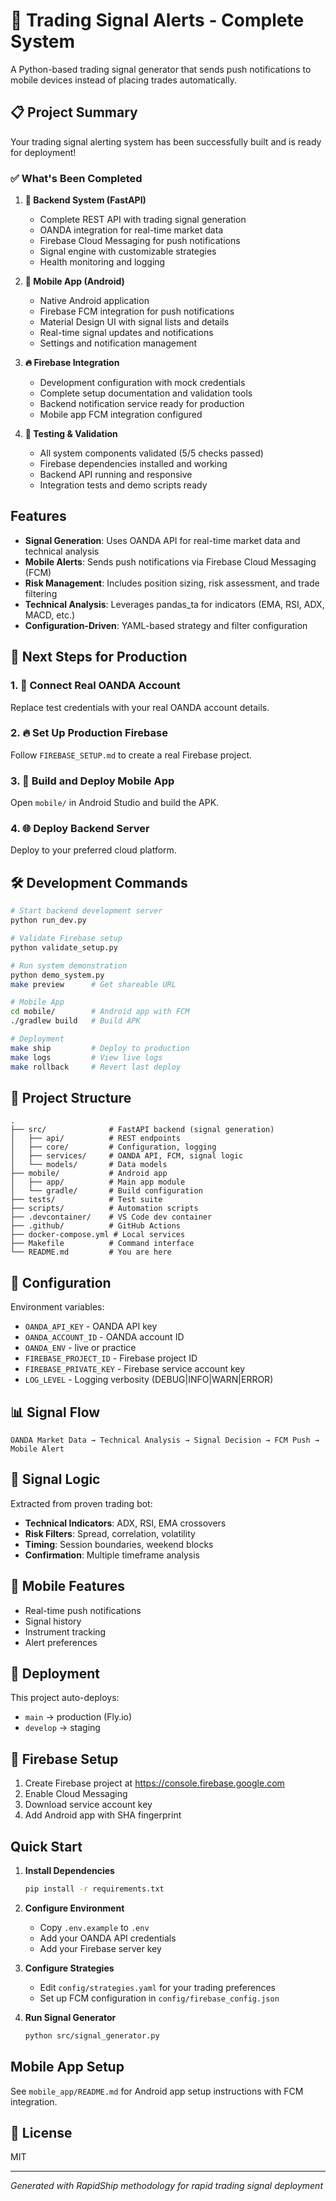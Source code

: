 # 🎉 Trading Signal Alerts - Complete System

A Python-based trading signal generator that sends push notifications to mobile devices instead of placing trades automatically.

## 📋 Project Summary

Your trading signal alerting system has been successfully built and is ready for deployment! 

### ✅ What's Been Completed

1. **🚀 Backend System (FastAPI)**
   - Complete REST API with trading signal generation
   - OANDA integration for real-time market data
   - Firebase Cloud Messaging for push notifications
   - Signal engine with customizable strategies
   - Health monitoring and logging

2. **📱 Mobile App (Android)**
   - Native Android application
   - Firebase FCM integration for push notifications
   - Material Design UI with signal lists and details
   - Real-time signal updates and notifications
   - Settings and notification management

3. **🔥 Firebase Integration**
   - Development configuration with mock credentials
   - Complete setup documentation and validation tools
   - Backend notification service ready for production
   - Mobile app FCM integration configured

4. **🧪 Testing & Validation**
   - All system components validated (5/5 checks passed)
   - Firebase dependencies installed and working
   - Backend API running and responsive
   - Integration tests and demo scripts ready

## Features

- **Signal Generation**: Uses OANDA API for real-time market data and technical analysis
- **Mobile Alerts**: Sends push notifications via Firebase Cloud Messaging (FCM)
- **Risk Management**: Includes position sizing, risk assessment, and trade filtering
- **Technical Analysis**: Leverages pandas_ta for indicators (EMA, RSI, ADX, MACD, etc.)
- **Configuration-Driven**: YAML-based strategy and filter configuration

## 🚀 Next Steps for Production

### 1. 🔗 Connect Real OANDA Account
Replace test credentials with your real OANDA account details.

### 2. 🔥 Set Up Production Firebase
Follow `FIREBASE_SETUP.md` to create a real Firebase project.

### 3. 📱 Build and Deploy Mobile App
Open `mobile/` in Android Studio and build the APK.

### 4. 🌐 Deploy Backend Server
Deploy to your preferred cloud platform.

## 🛠️ Development Commands

```bash
# Start backend development server
python run_dev.py

# Validate Firebase setup
python validate_setup.py

# Run system demonstration
python demo_system.py
make preview      # Get shareable URL

# Mobile App
cd mobile/        # Android app with FCM
./gradlew build   # Build APK

# Deployment
make ship         # Deploy to production
make logs         # View live logs
make rollback     # Revert last deploy
```

## 📁 Project Structure

```
.
├── src/              # FastAPI backend (signal generation)
│   ├── api/          # REST endpoints
│   ├── core/         # Configuration, logging
│   ├── services/     # OANDA API, FCM, signal logic
│   └── models/       # Data models
├── mobile/           # Android app
│   ├── app/          # Main app module
│   └── gradle/       # Build configuration
├── tests/            # Test suite
├── scripts/          # Automation scripts
├── .devcontainer/    # VS Code dev container
├── .github/          # GitHub Actions
├── docker-compose.yml # Local services
├── Makefile          # Command interface
└── README.md         # You are here
```

## 🔧 Configuration

Environment variables:
- `OANDA_API_KEY` - OANDA API key
- `OANDA_ACCOUNT_ID` - OANDA account ID
- `OANDA_ENV` - live or practice
- `FIREBASE_PROJECT_ID` - Firebase project ID
- `FIREBASE_PRIVATE_KEY` - Firebase service account key
- `LOG_LEVEL` - Logging verbosity (DEBUG|INFO|WARN|ERROR)

## 📊 Signal Flow

```
OANDA Market Data → Technical Analysis → Signal Decision → FCM Push → Mobile Alert
```

## 🎯 Signal Logic

Extracted from proven trading bot:
- **Technical Indicators**: ADX, RSI, EMA crossovers
- **Risk Filters**: Spread, correlation, volatility
- **Timing**: Session boundaries, weekend blocks
- **Confirmation**: Multiple timeframe analysis

## 📱 Mobile Features

- Real-time push notifications
- Signal history
- Instrument tracking
- Alert preferences

## 🚢 Deployment

This project auto-deploys:
- `main` → production (Fly.io)
- `develop` → staging

## 🔐 Firebase Setup

1. Create Firebase project at https://console.firebase.google.com
2. Enable Cloud Messaging
3. Download service account key
4. Add Android app with SHA fingerprint

## Quick Start

1. **Install Dependencies**
   ```bash
   pip install -r requirements.txt
   ```

2. **Configure Environment**
   - Copy `.env.example` to `.env`
   - Add your OANDA API credentials
   - Add your Firebase server key

3. **Configure Strategies**
   - Edit `config/strategies.yaml` for your trading preferences
   - Set up FCM configuration in `config/firebase_config.json`

4. **Run Signal Generator**
   ```bash
   python src/signal_generator.py
   ```

## Mobile App Setup

See `mobile_app/README.md` for Android app setup instructions with FCM integration.

## 📝 License

MIT

---
*Generated with RapidShip methodology for rapid trading signal deployment*
